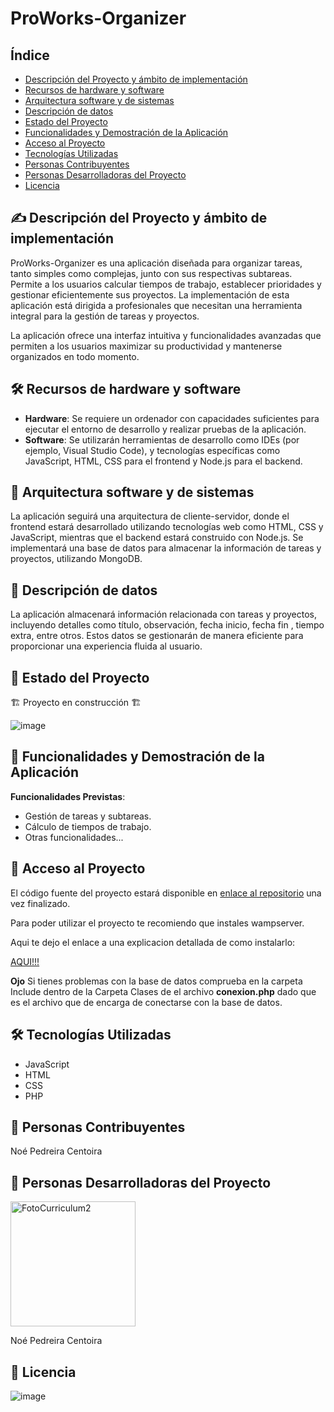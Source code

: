 # ProWorks-Organizer

## Índice
- [Descripción del Proyecto y ámbito de implementación](#-descripción-del-proyecto-y-ámbito-de-implementación)
- [Recursos de hardware y software](#️-recursos-de-hardware-y-software)
- [Arquitectura software y de sistemas](#-arquitectura-software-y-de-sistemas)
- [Descripción de datos](#-descripción-de-datos)
- [Estado del Proyecto](#-estado-del-proyecto)
- [Funcionalidades y Demostración de la Aplicación](#-funcionalidades-y-demostración-de-la-aplicación)
- [Acceso al Proyecto](#-acceso-al-proyecto)
- [Tecnologías Utilizadas](#️-tecnologías-utilizadas)
- [Personas Contribuyentes](#-personas-contribuyentes)
- [Personas Desarrolladoras del Proyecto](#-personas-desarrolladoras-del-proyecto)
- [Licencia](#-licencia)

## ✍️ Descripción del Proyecto y ámbito de implementación
ProWorks-Organizer es una aplicación diseñada para organizar tareas, tanto simples como complejas, junto con sus respectivas subtareas. Permite a los usuarios calcular tiempos de trabajo, establecer prioridades y gestionar eficientemente sus proyectos. La implementación de esta aplicación está dirigida a profesionales que necesitan una herramienta integral para la gestión de tareas y proyectos.

La aplicación ofrece una interfaz intuitiva y funcionalidades avanzadas que permiten a los usuarios maximizar su productividad y mantenerse organizados en todo momento.

## 🛠️ Recursos de hardware y software
- **Hardware**: Se requiere un ordenador con capacidades suficientes para ejecutar el entorno de desarrollo y realizar pruebas de la aplicación.
- **Software**: Se utilizarán herramientas de desarrollo como IDEs (por ejemplo, Visual Studio Code), y tecnologías específicas como JavaScript, HTML, CSS para el frontend y Node.js para el backend.

## 📁 Arquitectura software y de sistemas
La aplicación seguirá una arquitectura de cliente-servidor, donde el frontend estará desarrollado utilizando tecnologías web como HTML, CSS y JavaScript, mientras que el backend estará construido con Node.js. Se implementará una base de datos para almacenar la información de tareas y proyectos, utilizando MongoDB.

## 🔨 Descripción de datos
La aplicación almacenará información relacionada con tareas y proyectos, incluyendo detalles como título, observación, fecha inicio, fecha fin , tiempo extra, entre otros. Estos datos se gestionarán de manera eficiente para proporcionar una experiencia fluida al usuario.

## 🔧 Estado del Proyecto
🏗️ Proyecto en construcción 🏗️

![image](https://github.com/NoePedreiraC/ProWorks-Organizer/assets/145000797/6e91f71d-aebc-4529-b999-1c90820a5e8f)


## 🚀 Funcionalidades y Demostración de la Aplicación
**Funcionalidades Previstas**:
- Gestión de tareas y subtareas.
- Cálculo de tiempos de trabajo.
- Otras funcionalidades...

## 📁 Acceso al Proyecto
El código fuente del proyecto estará disponible en [enlace al repositorio](https://github.com/NoePedreiraC/ProWorks-Organizer/tree/main/ProWorks-Organizer) una vez finalizado.

Para poder utilizar el proyecto te recomiendo que instales wampserver. 

Aqui te dejo el enlace a una explicacion detallada de como instalarlo:

[AQUI!!!](https://github.com/NoePedreiraC/ProWorks-Organizer/blob/main/Instalacion%20de%20WampServer.md)

**Ojo** Si tienes problemas con la base de datos comprueba en la carpeta Include dentro de la Carpeta Clases de el archivo **conexion.php** dado que es el archivo que de encarga de conectarse con la base de datos.



## 🛠️ Tecnologías Utilizadas
- JavaScript
- HTML
- CSS
- PHP

## 👥 Personas Contribuyentes
Noé Pedreira Centoira

## 👤 Personas Desarrolladoras del Proyecto
<img src="https://github.com/NoePedreiraC/ProWorks-Organizer/assets/145000797/86a28f5a-787a-4b82-9ee2-666886e85b05" alt="FotoCurriculum2" height="200">

Noé Pedreira Centoira


## 📜 Licencia
![image](https://github.com/NoePedreiraC/ProWorks-Organizer/assets/145000797/8d87e2d5-6141-4a85-8ce2-ee5287b96c15)

